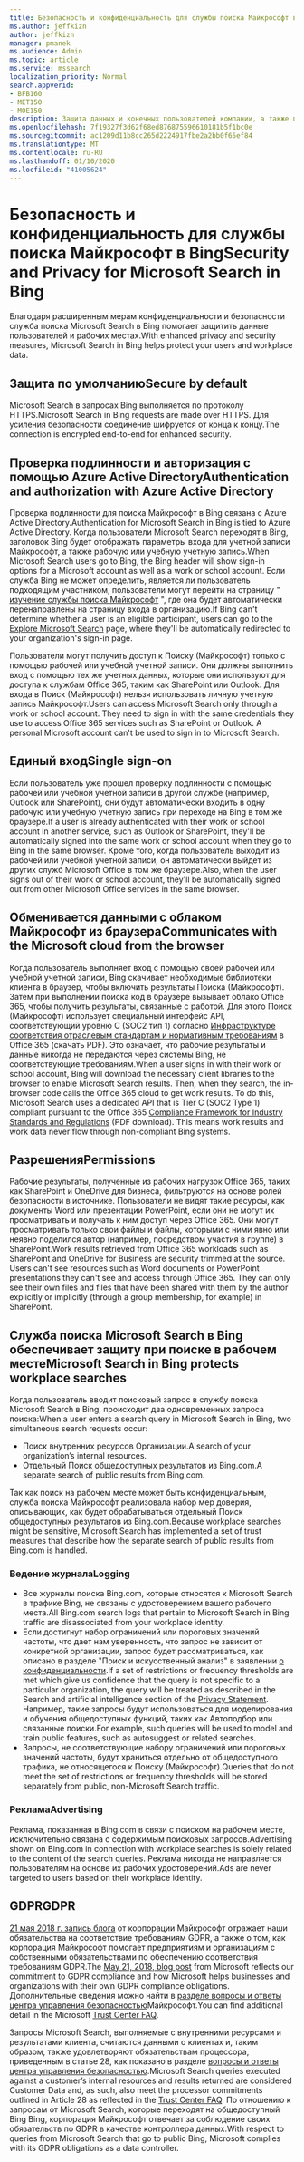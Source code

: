 ```yaml
---
title: Безопасность и конфиденциальность для службы поиска Майкрософт в Bing
ms.author: jeffkizn
author: jeffkizn
manager: pmanek
ms.audience: Admin
ms.topic: article
ms.service: mssearch
localization_priority: Normal
search.appverid:
- BFB160
- MET150
- MOE150
description: Защита данных и конечных пользователей компании, а также предоставление сведений для авторизованных пользователей с помощью Microsoft Search в Bing
ms.openlocfilehash: 7f19327f3d62f68ed876875596610181b5f1bc0e
ms.sourcegitcommit: ac1209d11b8cc265d2224917fbe2a2bb0f65ef84
ms.translationtype: MT
ms.contentlocale: ru-RU
ms.lasthandoff: 01/10/2020
ms.locfileid: "41005624"
---
```

# <a name="security-and-privacy-for-microsoft-search-in-bing"></a><span data-ttu-id="6e791-103">Безопасность и конфиденциальность для службы поиска Майкрософт в Bing</span><span class="sxs-lookup"><span data-stu-id="6e791-103">Security and Privacy for Microsoft Search in Bing</span></span>

<span data-ttu-id="6e791-104">Благодаря расширенным мерам конфиденциальности и безопасности служба поиска Microsoft Search в Bing помогает защитить данные пользователей и рабочих местах.</span><span class="sxs-lookup"><span data-stu-id="6e791-104">With enhanced privacy and security measures, Microsoft Search in Bing helps protect your users and workplace data.</span></span>

## <a name="secure-by-default"></a><span data-ttu-id="6e791-105">Защита по умолчанию</span><span class="sxs-lookup"><span data-stu-id="6e791-105">Secure by default</span></span>

<span data-ttu-id="6e791-106">Microsoft Search в запросах Bing выполняется по протоколу HTTPS.</span><span class="sxs-lookup"><span data-stu-id="6e791-106">Microsoft Search in Bing requests are made over HTTPS.</span></span> <span data-ttu-id="6e791-107">Для усиления безопасности соединение шифруется от конца к концу.</span><span class="sxs-lookup"><span data-stu-id="6e791-107">The connection is encrypted end-to-end for enhanced security.</span></span>
  
## <a name="authentication-and-authorization-with-azure-active-directory"></a><span data-ttu-id="6e791-108">Проверка подлинности и авторизация с помощью Azure Active Directory</span><span class="sxs-lookup"><span data-stu-id="6e791-108">Authentication and authorization with Azure Active Directory</span></span>

<span data-ttu-id="6e791-109">Проверка подлинности для поиска Майкрософт в Bing связана с Azure Active Directory.</span><span class="sxs-lookup"><span data-stu-id="6e791-109">Authentication for Microsoft Search in Bing is tied to Azure Active Directory.</span></span> <span data-ttu-id="6e791-110">Когда пользователи Microsoft Search переходят в Bing, заголовок Bing будет отображать параметры входа для учетной записи Майкрософт, а также рабочую или учебную учетную запись.</span><span class="sxs-lookup"><span data-stu-id="6e791-110">When Microsoft Search users go to Bing, the Bing header will show sign-in options for a Microsoft account as well as a work or school account.</span></span> <span data-ttu-id="6e791-111">Если служба Bing не может определить, является ли пользователь подходящим участником, пользователи могут перейти на страницу " [изучение службы поиска Майкрософт](https://www.bing.com/business/explore) ", где она будет автоматически перенаправлены на страницу входа в организацию.</span><span class="sxs-lookup"><span data-stu-id="6e791-111">If Bing can't determine whether a user is an eligible participant, users can go to the [Explore Microsoft Search](https://www.bing.com/business/explore) page, where they'll be automatically redirected to your organization's sign-in page.</span></span>

<span data-ttu-id="6e791-p103">Пользователи могут получить доступ к Поиску (Майкрософт) только с помощью рабочей или учебной учетной записи. Они должны выполнить вход с помощью тех же учетных данных, которые они используют для доступа к службам Office 365, таким как SharePoint или Outlook. Для входа в Поиск (Майкрософт) нельзя использовать личную учетную запись Майкрософт.</span><span class="sxs-lookup"><span data-stu-id="6e791-p103">Users can access Microsoft Search only through a work or school account. They need to sign in with the same credentials they use to access Office 365 services such as SharePoint or Outlook. A personal Microsoft account can't be used to sign in to Microsoft Search.</span></span>

## <a name="single-sign-on"></a><span data-ttu-id="6e791-115">Единый вход</span><span class="sxs-lookup"><span data-stu-id="6e791-115">Single sign-on</span></span>

<span data-ttu-id="6e791-116">Если пользователь уже прошел проверку подлинности с помощью рабочей или учебной учетной записи в другой службе (например, Outlook или SharePoint), они будут автоматически входить в одну рабочую или учебную учетную запись при переходе на Bing в том же браузере.</span><span class="sxs-lookup"><span data-stu-id="6e791-116">If a user is already authenticated with their work or school account in another service, such as Outlook or SharePoint, they'll be automatically signed into the same work or school account when they go to Bing in the same browser.</span></span> <span data-ttu-id="6e791-117">Кроме того, когда пользователь выходит из рабочей или учебной учетной записи, он автоматически выйдет из других служб Microsoft Office в том же браузере.</span><span class="sxs-lookup"><span data-stu-id="6e791-117">Also, when the user signs out of their work or school account, they'll be automatically signed out from other Microsoft Office services in the same browser.</span></span>
  
## <a name="communicates-with-the-microsoft-cloud-from-the-browser"></a><span data-ttu-id="6e791-118">Обменивается данными с облаком Майкрософт из браузера</span><span class="sxs-lookup"><span data-stu-id="6e791-118">Communicates with the Microsoft cloud from the browser</span></span>

<span data-ttu-id="6e791-p105">Когда пользователь выполняет вход с помощью своей рабочей или учебной учетной записи, Bing скачивает необходимые библиотеки клиента в браузер, чтобы включить результаты Поиска (Майкрософт). Затем при выполнении поиска код в браузере вызывает облако Office 365, чтобы получить результаты, связанные с работой. Для этого Поиск (Майкрософт) использует специальный интерфейс API, соответствующий уровню C (SOC2 тип 1) согласно [Инфраструктуре соответствия отраслевым стандартам и нормативным требованиям](https://download.microsoft.com/download/1/4/3/1434ABAB-B8E9-412D-8C3A-187B5FCB7A2F/Compliance%20Framework%20document.pdf) в Office 365 (скачать PDF). Это означает, что рабочие результаты и данные никогда не передаются через системы Bing, не соответствующие требованиям.</span><span class="sxs-lookup"><span data-stu-id="6e791-p105">When a user signs in with their work or school account, Bing will download the necessary client libraries to the browser to enable Microsoft Search results. Then, when they search, the in-browser code calls the Office 365 cloud to get work results. To do this, Microsoft Search uses a dedicated API that is Tier C (SOC2 Type 1) compliant pursuant to the Office 365 [Compliance Framework for Industry Standards and Regulations](https://download.microsoft.com/download/1/4/3/1434ABAB-B8E9-412D-8C3A-187B5FCB7A2F/Compliance%20Framework%20document.pdf) (PDF download). This means work results and work data never flow through non-compliant Bing systems.</span></span>
  
## <a name="permissions"></a><span data-ttu-id="6e791-123">Разрешения</span><span class="sxs-lookup"><span data-stu-id="6e791-123">Permissions</span></span>

<span data-ttu-id="6e791-p106">Рабочие результаты, полученные из рабочих нагрузок Office 365, таких как SharePoint и OneDrive для бизнеса, фильтруются на основе ролей безопасности в источнике. Пользователи не видят такие ресурсы, как документы Word или презентации PowerPoint, если они не могут их просматривать и получать к ним доступ через Office 365. Они могут просматривать только свои файлы и файлы, которыми с ними явно или неявно поделился автор (например, посредством участия в группе) в SharePoint.</span><span class="sxs-lookup"><span data-stu-id="6e791-p106">Work results retrieved from Office 365 workloads such as SharePoint and OneDrive for Business are security trimmed at the source. Users can't see resources such as Word documents or PowerPoint presentations they can't see and access through Office 365. They can only see their own files and files that have been shared with them by the author explicitly or implicitly (through a group membership, for example) in SharePoint.</span></span>

## <a name="microsoft-search-in-bing-protects-workplace-searches"></a><span data-ttu-id="6e791-127">Служба поиска Microsoft Search в Bing обеспечивает защиту при поиске в рабочем месте</span><span class="sxs-lookup"><span data-stu-id="6e791-127">Microsoft Search in Bing protects workplace searches</span></span>

<span data-ttu-id="6e791-128">Когда пользователь вводит поисковый запрос в службу поиска Microsoft Search в Bing, происходит два одновременных запроса поиска:</span><span class="sxs-lookup"><span data-stu-id="6e791-128">When a user enters a search query in Microsoft Search in Bing, two simultaneous search requests occur:</span></span>

- <span data-ttu-id="6e791-129">Поиск внутренних ресурсов Организации.</span><span class="sxs-lookup"><span data-stu-id="6e791-129">A search of your organization’s internal resources.</span></span>
- <span data-ttu-id="6e791-130">Отдельный Поиск общедоступных результатов из Bing.com.</span><span class="sxs-lookup"><span data-stu-id="6e791-130">A separate search of public results from Bing.com.</span></span>

<span data-ttu-id="6e791-131">Так как поиск на рабочем месте может быть конфиденциальным, служба поиска Майкрософт реализовала набор мер доверия, описывающих, как будет обрабатываться отдельный Поиск общедоступных результатов из Bing.com.</span><span class="sxs-lookup"><span data-stu-id="6e791-131">Because workplace searches might be sensitive, Microsoft Search has implemented a set of trust measures that describe how the separate search of public results from Bing.com is handled.</span></span>

### <a name="logging"></a><span data-ttu-id="6e791-132">Ведение журнала</span><span class="sxs-lookup"><span data-stu-id="6e791-132">Logging</span></span>

- <span data-ttu-id="6e791-133">Все журналы поиска Bing.com, которые относятся к Microsoft Search в трафике Bing, не связаны с удостоверением вашего рабочего места.</span><span class="sxs-lookup"><span data-stu-id="6e791-133">All Bing.com search logs that pertain to Microsoft Search in Bing traffic are disassociated from your workplace identity.</span></span>
- <span data-ttu-id="6e791-134">Если достигнут набор ограничений или пороговых значений частоты, что дает нам уверенность, что запрос не зависит от конкретной организации, запрос будет рассматриваться, как описано в разделе "Поиск и искусственный анализ" в заявлении [о конфиденциальности](https://privacy.microsoft.com/privacystatement).</span><span class="sxs-lookup"><span data-stu-id="6e791-134">If a set of restrictions or frequency thresholds are met which give us confidence that the query is not specific to a particular organization, the query will be treated as described in the Search and artificial intelligence section of the [Privacy Statement](https://privacy.microsoft.com/privacystatement).</span></span> <span data-ttu-id="6e791-135">Например, такие запросы будут использоваться для моделирования и обучения общедоступных функций, таких как Автоподбор или связанные поиски.</span><span class="sxs-lookup"><span data-stu-id="6e791-135">For example, such queries will be used to model and train public features, such as autosuggest or related searches.</span></span>
- <span data-ttu-id="6e791-136">Запросы, не соответствующие набору ограничений или пороговых значений частоты, будут храниться отдельно от общедоступного трафика, не относящегося к Поиску (Майкрософт).</span><span class="sxs-lookup"><span data-stu-id="6e791-136">Queries that do not meet the set of restrictions or frequency thresholds will be stored separately from public, non-Microsoft Search traffic.</span></span>

### <a name="advertising"></a><span data-ttu-id="6e791-137">Реклама</span><span class="sxs-lookup"><span data-stu-id="6e791-137">Advertising</span></span>

<span data-ttu-id="6e791-138">Реклама, показанная в Bing.com в связи с поиском на рабочем месте, исключительно связана с содержимым поисковых запросов.</span><span class="sxs-lookup"><span data-stu-id="6e791-138">Advertising shown on Bing.com in connection with workplace searches is solely related to the content of the search queries.</span></span> <span data-ttu-id="6e791-139">Реклама никогда не направляется пользователям на основе их рабочих удостоверений.</span><span class="sxs-lookup"><span data-stu-id="6e791-139">Ads are never targeted to users based on their workplace identity.</span></span>

## <a name="gdpr"></a><span data-ttu-id="6e791-140">GDPR</span><span class="sxs-lookup"><span data-stu-id="6e791-140">GDPR</span></span>

<span data-ttu-id="6e791-141">[21 мая 2018 г. запись блога](https://blogs.microsoft.com/on-the-issues/2018/05/21/microsofts-commitment-to-gdpr-privacy-and-putting-customers-in-control-of-their-own-data/) от корпорации Майкрософт отражает наши обязательства на соответствие требованиям GDPR, а также о том, как корпорация Майкрософт помогает предприятиям и организациям с собственными обязательствами по обеспечению соответствия требованиям GDPR.</span><span class="sxs-lookup"><span data-stu-id="6e791-141">The [May 21, 2018, blog post](https://blogs.microsoft.com/on-the-issues/2018/05/21/microsofts-commitment-to-gdpr-privacy-and-putting-customers-in-control-of-their-own-data/) from Microsoft reflects our commitment to GDPR compliance and how Microsoft helps businesses and organizations with their own GDPR compliance obligations.</span></span> <span data-ttu-id="6e791-142">Дополнительные сведения можно найти в [разделе вопросы и ответы центра управления безопасностью](https://www.microsoft.com/trustcenter/privacy/gdpr/gdpr-faqs)Майкрософт.</span><span class="sxs-lookup"><span data-stu-id="6e791-142">You can find additional detail in the Microsoft [Trust Center FAQ](https://www.microsoft.com/trustcenter/privacy/gdpr/gdpr-faqs).</span></span>

<span data-ttu-id="6e791-143">Запросы Microsoft Search, выполняемые с внутренними ресурсами и результатами клиента, считаются данными о клиентах и, таким образом, также удовлетворяют обязательствам процессора, приведенным в статье 28, как показано в разделе [вопросы и ответы центра управления безопасностью](https://www.microsoft.com/trustcenter/privacy/gdpr/gdpr-faqs).</span><span class="sxs-lookup"><span data-stu-id="6e791-143">Microsoft Search queries executed against a customer’s internal resources and results returned are considered Customer Data and, as such, also  meet the processor commitments outlined in Article 28 as reflected in the [Trust Center FAQ](https://www.microsoft.com/trustcenter/privacy/gdpr/gdpr-faqs).</span></span> <span data-ttu-id="6e791-144">По отношению к запросам от Microsoft Search, которые переходят на общедоступный Bing Bing, корпорация Майкрософт отвечает за соблюдение своих обязательств по GDPR в качестве контроллера данных.</span><span class="sxs-lookup"><span data-stu-id="6e791-144">With respect to queries from Microsoft Search that go to public Bing, Microsoft complies with its GDPR obligations as a data controller.</span></span>
